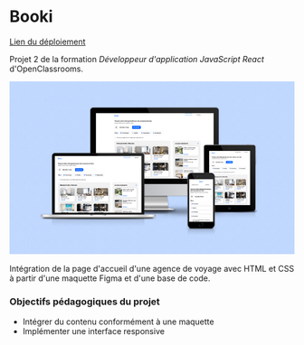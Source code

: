 # Booki
[Lien du déploiement](https://krehion.github.io/Booki/)

Projet 2 de la formation *Développeur d'application JavaScript React* d'OpenClassrooms.

![Booki mockup](https://raw.githubusercontent.com/Krehion/Booki/refs/heads/main/booki-mockup.jpg)

Intégration de la page d'accueil d'une agence de voyage avec HTML et CSS à partir d'une maquette Figma et d'une base de code.

### Objectifs pédagogiques du projet
- Intégrer du contenu conformément à une maquette
- Implémenter une interface responsive
